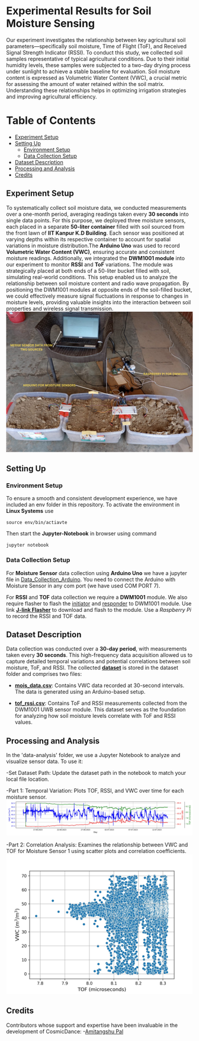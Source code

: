 # Experimental Results for Soil Moisture Sensing
Our experiment investigates the relationship between key agricultural soil parameters—specifically soil moisture, Time of Flight (ToF), and Received Signal Strength Indicator (RSSI). To conduct this study, we collected soil samples representative of typical agricultural conditions. Due to their initial humidity levels, these samples were subjected to a two-day drying process under sunlight to achieve a stable baseline for evaluation. Soil moisture content is expressed as Volumetric Water Content (VWC), a crucial metric for assessing the amount of water retained within the soil matrix. Understanding these relationships helps in optimizing irrigation strategies and improving agricultural efficiency.
# Table of Contents
- [Experiment Setup](https://github.com/BKS2280/Soil-Moisture-Sensing-Experimental-Dataset/blob/main/README.md#experiment-setup)
- [Setting Up](https://github.com/BKS2280/Soil-Moisture-Sensing-Experimental-Dataset?tab=readme-ov-file#setting-up)
  * [Environment Setup](https://github.com/BKS2280/Soil-Moisture-Sensing-Experimental-Dataset?tab=readme-ov-file#environment-setup)
  * [Data Collection Setup](https://github.com/BKS2280/Soil-Moisture-Sensing-Experimental-Dataset?tab=readme-ov-file#data-collection-setup)
- [Dataset Description](https://github.com/BKS2280/Soil-Moisture-Sensing-Experimental-Dataset?tab=readme-ov-file#dataset-description)
- [Processing and Analysis](https://github.com/BKS2280/Soil-Moisture-Sensing-Experimental-Dataset?tab=readme-ov-file#processing-and-analysis)
- [Credits](https://github.com/BKS2280/Soil-Moisture-Sensing-Experimental-Dataset?tab=readme-ov-file#credits)
## Experiment Setup
To systematically collect soil moisture data, we conducted measurements over a one-month period, averaging readings taken every **30 seconds** into single data points. For this purpose, we deployed three moisture sensors, each placed in a separate **50-liter container** filled with soil sourced from the front lawn of **IIT Kanpur K.D Building**. Each sensor was positioned at varying depths within its respective container to account for spatial variations in moisture distribution.The **Arduino Uno** was used to record **Volumetric Water Content (VWC)**, ensuring accurate and consistent moisture readings.
Additionally, we integrated the **DWM1001 module** into our experiment to monitor **RSSI** and **ToF** variations. The module was strategically placed at both ends of a 50-liter bucket filled with soil, simulating real-world conditions. This setup enabled us to analyze the relationship between soil moisture content and radio wave propagation. By positioning the DWM1001 modules at opposite ends of the soil-filled bucket, we could effectively measure signal fluctuations in response to changes in moisture levels, providing valuable insights into the interaction between soil properties and wireless signal transmission.
![Full setup](/setup-images/All_image.png)
## Setting Up
### Environment Setup
To ensure a smooth and consistent development experience, we have included an env folder in this repository. To activate the environment in **Linux Systems** use
~~~
source env/bin/actiavte
~~~
Then start the **Jupyter-Notebook** in browser using command
~~~
jupyter notebook
~~~
### Data Collection Setup
For **Moisture Sensor** data collection using **Arduino Uno** we have a jupyter file in [Data_Collection_Arduino](https://github.com/BKS2280/Soil-Moisture-Sensing-Experimental-Dataset/blob/main/dataset-collection/Arduino_data_collection.ipynb). You need to connect the Arduino with Moisture Sensor in any com port (we have used COM PORT 7).

For **RSSI** and **TOF** data collection we require a **DWM1001** module. We also require flasher to flash the [initiator](https://github.com/BKS2280/Soil-Moisture-Sensing-Experimental-Dataset/tree/main/dataset-collection/initiator) and [responder](https://github.com/BKS2280/Soil-Moisture-Sensing-Experimental-Dataset/tree/main/dataset-collection/responder) to DWM1001 module. Use link [**J-link Flasher**](https://www.segger.com/products/debug-probes/j-link/technology/flash-download/) to download and flash to the module. Use a *Raspberry Pi* to record the RSSI and TOF data.

## Dataset Description
Data collection was conducted over a **30-day period**, with measurements taken every **30 seconds**. This high-frequency data acquisition allowed us to capture detailed temporal variations and potential correlations between soil moisture, ToF, and RSSI.
The collected [**dataset**](https://github.com/BKS2280/Soil-Moisture-Sensing-Experimental-Dataset/tree/main/dataset) is stored in the dataset folder and comprises two files:

- [**mois_data.csv**](https://github.com/BKS2280/Soil-Moisture-Sensing-Experimental-Dataset/blob/main/dataset/mois_data.csv): Contains VWC data recorded at 30-second intervals. The data is generated using an Arduino-based setup.

- [**tof_rssi.csv**](https://github.com/BKS2280/Soil-Moisture-Sensing-Experimental-Dataset/blob/main/dataset/tof_rssi.csv): Contains ToF and RSSI measurements collected from the DWM1001 UWB sensor module.
This dataset serves as the foundation for analyzing how soil moisture levels correlate with ToF and RSSI values.

## Processing and Analysis
In the 'data-analysis' folder, we use a Jupyter Notebook to analyze and visualize sensor data. To use it:

  -Set Dataset Path: Update the dataset path in the notebook to match your local file location.

  -Part 1: Temporal Variation: Plots TOF, RSSI, and VWC over time for each moisture sensor.
  ![Moisture Sensor 1](/data-processing-plots/temporal_sensor_1.jpg)

  -Part 2: Correlation Analysis: Examines the relationship between VWC and TOF for Moisture Sensor 1 using scatter plots and correlation coefficients.
  ![Moisture Sensor 1](/data-processing-plots/scatter_plot_vwc_tof_1.jpeg)

## Credits
Contributors whose support and expertise have been invaluable in the development of CosmicDance:
-[Amitangshu Pal](https://www.cse.iitk.ac.in/users/amitangshu/)
  
